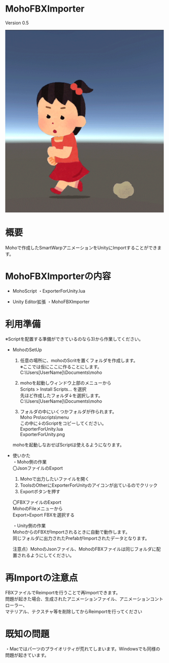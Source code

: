 # MohoFBXImporter
 Version 0.5
  
![run](https://raw.githubusercontent.com/sassembla/MohoImporter/master/doc/run.gif)

# 概要  
 Mohoで作成したSmartWarpアニメーションをUnityにImportすることができます。  

# MohoFBXImporterの内容  
* MohoScript
  ・ExporterForUnity.lua  

* Unity Editor拡張
  ・MohoFBXImporter  


# 利用準備  
※Scriptを配置する準備ができているのなら3)から作業してください。

* MohoのSetUp
  1) 任意の場所に、mohoのScritを置くフォルダを作成します。  
  ※ここでは仮にここに作ることにします。    
   C:\Users\[UserName]\Documents\moho  

  2) mohoを起動しウィンドウ上部のメニューから  
  Scripts > Install Scripts... を選択  
  先ほど作成したフォルダ↓を選択します。  
   C:\Users\[UserName]\Documents\moho  

  3) フォルダの中にいくつかフォルダが作られます。  
  Moho Pro\scripts\menu  
  この中に↓のScriptをコピーしてください。  
    ExporterForUnity.lua  
    ExporterForUnity.png  

    mohoを起動しなおせばScriptは使えるようになります。  

* 使いかた  
  ・Moho側の作業  
  〇JsonファイルのExport  
  1) Mohoで出力したいファイルを開く  
  2) ToolsのOtherにExporterForUnityのアイコンが出ているのでクリック  
  3) Exportボタンを押す  

  〇FBXファイルのExport  
  MohoのFileメニューから  
  Export>Export FBXを選択する  

  ・Unity側の作業  
  MohoからのFBXがImportされるときに自動で動作します。  
  同じフォルダに出力されたPrefabがImportされたデータとなります。  

  注意点）MohoのJsonファイル、MohoのFBXファイルは同じフォルダに配置されるようにしてください。  

# 再Importの注意点  
  FBXファイルでReimportを行うことで再Importできます。  
  問題が起きた場合、生成されたアニメーションファイル、アニメーションコントローラー、  
  マテリアル、テクスチャ等を削除してからReimportを行ってください  

# 既知の問題  
  ・Macではパーツのプライオリティが荒れてしまいます。Windowsでも同様の問題が起きています。  

